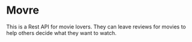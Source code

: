 # Movre
This is a Rest API for movie lovers. They can leave reviews for movies to help others decide what they want to watch.
